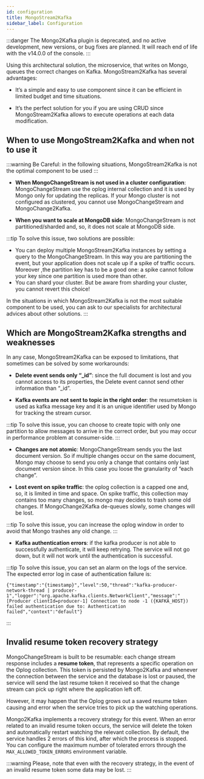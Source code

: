 ```yaml
---
id: configuration
title: MongoStream2Kafka
sidebar_label: Configuration
---
```




:::danger
The Mongo2Kafka plugin is deprecated, and no active development, new versions, or bug fixes are planned. It will reach end of life with the v14.0.0 of the console.
:::

Using this architectural solution, the microservice, that writes on Mongo, queues the correct changes on Kafka.
MongoStream2Kafka has several advantages:

* It’s a simple and easy to use component since it can be efficient in limited budget and time situations.

* It’s the perfect solution for you if you are using CRUD since MongoStream2Kafka allows to execute operations at each data modification.

## When to use MongoStream2Kafka and when not to use it

:::warning
Be Careful: in the following situations, MongoStream2Kafka is not the optimal component to be used
:::

* **When MongoChangeStream is not used in a cluster configuration**: MongoChangeStream use the oplog internal collection and it is used by Mongo only for updating the replicas. If your Mongo cluster is not configured as clustered, you cannot use MongoChangeStream and MongoChange2Kafka.

* **When you want to scale at MongoDB side**: MongoChangeStream is not partitioned/sharded and, so, it does not scale at MongoDB side.

:::tip
To solve this issue, two solutions are possible:

* You can deploy multiple MongoStream2Kafka instances by setting a query to the MongoChangeStream. In this way you are partitioning the event, but your application does not scale up if a spike of traffic occurs. Moreover ,the partition key has to be a good one: a spike cannot follow your key since one partition is used more than other.
* You can shard your cluster. But be aware from sharding your cluster, you cannot revert this choice!

In the situations in which MongoStream2Kafka is not the most suitable component to be used, you can ask to our specialists for architectural advices about other solutions.
:::

## Which are MongoStream2Kafka strengths and weaknesses

In any case, MongoStream2Kafka can be exposed to limitations, that sometimes can be solved by some workarounds:

* **Delete event sends only “_id”**: since the full document is lost and you cannot access to its properties, the Delete event cannot send other information than “_id”.

* **Kafka events are not sent to topic in the right order**: the resumetoken is used as kafka message key and it is an unique identifier used by Mongo for tracking the stream cursor.

:::tip
To solve this issue, you can choose to create topic with only one partition to allow messages to arrive in the correct order, but you may occur in performance problem at consumer-side.
:::

* **Changes are not atomic**: MongoChangeStream sends you the last document version. So if multiple changes occur on the same document, Mongo may choose to send you only a change that contains only last document version since. In this case you loose the granularity of “each change”.

* **Lost event on spike traffic**: the oplog collection is a capped one and, so, it is limited in time and space. On spike traffic, this collection may contains too many changes, so mongo may decides to trash some old changes. If MongoChange2Kafka de-queues slowly, some changes will be lost.

:::tip
To solve this issue, you can increase the oplog window in order to avoid that Mongo trashes any old change.
:::

* **Kafka authentication errors**: if the kafka producer is not able to successfully authenticate, it will keep retrying.
The service will not go down, but it will not work until the authentication is successful.

:::tip
To solve this issue, you can set an alarm on the logs of the service. The expected error log in case of authentication failure is:
```shell
{"timestamp":"{timestamp}","level":50,"thread":"kafka-producer-network-thread | producer-1","logger":"org.apache.kafka.clients.NetworkClient","message":"[Producer clientId=producer-1] Connection to node -1 ({KAFKA_HOST}) failed authentication due to: Authentication failed","context":"default"}
```
:::

## Invalid resume token recovery strategy

MongoChangeStream is built to be resumable: each change stream response includes a **resume token**, that represents a
specific operation on the Oplog collection. This token is persisted by Mongo2Kafka and whenever the connection between the
service and the database is lost or paused, the service will send the last resume token it received so that the change
stream can pick up right where the application left off.

However, it may happen that the Oplog grows out a saved resume token causing and error when the service tries to pick up
the watching operations.

Mongo2Kafka implements a recovery strategy for this event. When an error related to an invalid resume token occurs, the
service will delete the token and automatically restart watching the relevant collection. By default, the service handles
2 errors of this kind, after which the process is stopped. You can configure the maximum number of tolerated errors
through the `MAX_ALLOWED_TOKEN_ERRORS` environment variable.

:::warning
Please, note that even with the recovery strategy, in the event of an invalid resume token some data may be lost.
:::
